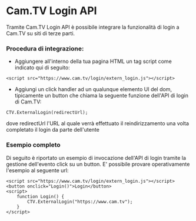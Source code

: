 # Cam.TV Login API
Tramite Cam.TV Login API è possibile integrare la funzionalità di login a Cam.TV su siti di terze parti. 

### Procedura di integrazione: 
* Aggiungere all'interno della tua pagina HTML un tag script come indicato qui di seguito:

```
<script src="https://www.cam.tv/login/extern_login.js"></script>
```

* Aggiungi un click handler ad un qualunque elemento UI del dom, tipicamente un button che chiama la seguente funzione dell'API di login di Cam.TV:

```
CTV.ExternalLogin(redirectUrl);
```
dove redirectUrl l'URL al quale verrà effettuato il reindirizzamento una volta completato il login da parte dell'utente


### Esempio completo

Di seguito è riportato un esempio di invocazione dell'API di login tramite la gestione dell'evento click su un button. E' possibile provare operativamente l'esempio al seguente url:


```
<script src="https://www.cam.tv/login/extern_login.js"></script>
<button onclick="Login()">Login</button>
<script>
    function Login() {
        CTV.ExternalLogin("https://www.cam.tv");
    }
</script>
```

